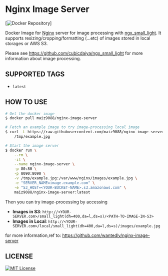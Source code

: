 # Nginx Image Server
[![Docker Repository](https://hub.docker.com/r/maiz9088/nginx-image-server/)]

Docker Image for [Nginx](http://nginx.org/) server for image processing with [ngx_small_light](https://github.com/cubicdaiya/ngx_small_light).
It supports resizing/cropping/formatting (...etc) of images stored in local storages or AWS S3.

Please see https://github.com/cubicdaiya/ngx_small_light for more information about image processing.

## SUPPORTED TAGS

* `latest`

## HOW TO USE

```bash
# Get the docker image
$ docker pull maiz9088/nginx-image-server

# Fetch an example image to try image-processing local image
$ curl -L https://raw.githubusercontent.com/maiz9088/nginx-image-server/master/examples/example.jpg > \
    /tmp/example.jpg

# Start the image server
$ docker run \
    --rm \
    -it \
    --name nginx-image-server \
    -p 80:80 \
    -p 8090:8090 \
    -v /tmp/example.jpg:/var/www/nginx/images/example.jpg \
    -e "SERVER_NAME=image.example.com" \
    -e "S3_HOST=<YOUR-BUCKET-NAME>.s3.amazonaws.com" \
    maiz9088/nginx-image-server:latest
```

Then you can try image-processing by accessing

* **Images in S3**: `http://<YOUR-SERVER.com>/small_light(dh=400,da=l,ds=s)/<PATH-TO-IMAGE-IN-S3>`
* **Images in Local**: `http://<YOUR-SERVER.com>/local/small_light(dh=400,da=l,ds=s)/images/example.jpg`

for more information,ref to:
https://github.com/wantedly/nginx-image-server

## LICENSE
[![MIT License](http://img.shields.io/badge/license-MIT-blue.svg?style=flat)](LICENSE)
